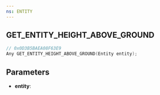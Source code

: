```yaml
---
ns: ENTITY
---
```

## GET_ENTITY_HEIGHT_ABOVE_GROUND

```c
// 0x0D3B5BAEA08F63E9
Any GET_ENTITY_HEIGHT_ABOVE_GROUND(Entity entity);
```

## Parameters
* **entity**:
